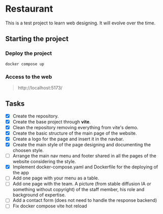 # Restaurant
This is a test project to learn web designing. It will evolve over the time.
## Starting the project
### Deploy the project
`docker compose up`
### Access to the web
> http://localhost:5173/

## Tasks
- [X] Create the repository.
- [X] Create the base project through **vite**.
- [X] Clean the repository removing everything from vite's demo.
- [X] Create the basic structure of the main page of the website.
- [X] Create a logo for the page and insert it in the navbar.
- [X] Create the main style of the page designing and documenting the choosen style.
- [ ] Arrange the main nav menu and footer shared in all the pages of the website considering the style.
- [X] Implement docker-compose.yaml and Dockerfile for the deploying of the app
- [ ] Add one page with your menu as a table.
- [ ] Add one page with the team. A picture (from stable diffusion IA or something without copyright) of the staff member, his role and background of expertise.
- [ ] Add a contact form (does not need to handle the response backend)
- [ ] Fix docker compose vite hot reload
